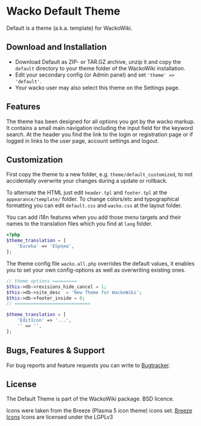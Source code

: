 # Wacko Default Theme

Default is a theme (a.k.a. template) for WackoWiki.


## Download and Installation

* Download Default as ZIP- or TAR.GZ archive, unzip it and copy the
  `default` directory to your theme folder of the WackoWiki
  installation.
* Edit your secondary config (or Admin panel) and set
  `'theme' => 'default'`.
* Your wacko user may also select this theme on the Settings page.


## Features

The theme has been designed for all options you got by the wacko markup. It
contains a small main navigation including the input field for the keyword
search. At the header you find the link to the login or registration page 
or if logged in links to the user page, account settings and logout. 


## Customization

First copy the theme to a new folder, e.g. `theme/default_customized`, to not accidentally 
overwrite your changes during a update or rollback.

To alternate the HTML just edit `header.tpl` and `footer.tpl` at the `appearance/template/`
folder. To change colors/etc and typographical formatting you can edit
`default.css` and `wacko.css` at the layout folder.

You can add i18n features when you add those menu targets and their names to the
translation files which you find at `lang` folder.

```PHP
<?php
$theme_translation = [
	'Eureka' => 'Εύρηκα',
];

```

The theme config file `wacko.all.php` overrides the default values, 
it  enables you to set your own config-options as well as overwriting existing ones. 

```PHP
// theme options =========
$this->db->revisions_hide_cancel = 1;
$this->db->site_desc  = 'New Theme for WackoWiki';
$this->db->footer_inside = 0;
// ============================

$theme_translation = [
	'EditIcon' => '...',
	'' => '',
];
```

## Bugs, Features & Support

For bug reports and feature requests you can write to [Bugtracker](https://wackowiki.org/bugs/).

## License

The Default Theme is part of the WackoWiki package.
BSD licence.

Icons were taken from the Breeze (Plasma 5 icon theme) icons set.
[Breeze Icons](https://github.com/KDE/breeze-icons)
Icons are licensed under the LGPLv3


